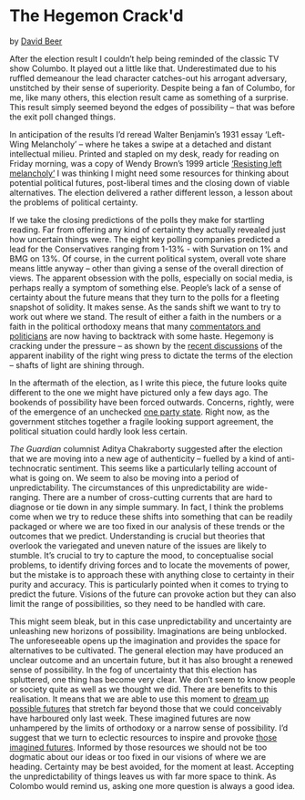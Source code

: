 The Hegemon Crack'd
===================

by [David Beer](https://twitter.com/davidgbeer)

After the election result I couldn’t help being reminded of the classic
TV show Columbo. It played out a little like that. Underestimated due to
his ruffled demeanour the lead character catches-out his arrogant
adversary, unstitched by their sense of superiority. Despite being a fan
of Columbo, for me, like many others, this election result came as
something of a surprise. This result simply seemed beyond the edges of
possibility – that was before the exit poll changed things.

In anticipation of the results I’d reread Walter Benjamin’s 1931 essay
‘Left-Wing Melancholy’ – where he takes a swipe at a detached and
distant intellectual milieu. Printed and stapled on my desk, ready for
reading on Friday morning, was a copy of Wendy Brown’s 1999 article
[‘Resisting left
melancholy’](http://www.commonhouse.org.uk/wp-content/uploads/2014/04/brown-melancholia-of-the-left.pdf)
I was thinking I might need some resources for thinking about potential
political futures, post-liberal times and the closing down of viable
alternatives. The election delivered a rather different lesson, a lesson
about the problems of political certainty.

If we take the closing predictions of the polls they make for startling
reading. Far from offering any kind of certainty they actually revealed
just how uncertain things were. The eight key polling companies
predicted a lead for the Conservatives ranging from 1-13% - with
Survation on 1% and BMG on 13%. Of course, in the current political
system, overall vote share means little anyway – other than giving a
sense of the overall direction of views. The apparent obsession with the
polls, especially on social media, is perhaps really a symptom of
something else. People’s lack of a sense of certainty about the future
means that they turn to the polls for a fleeting snapshot of solidity.
It makes sense. As the sands shift we want to try to work out where we
stand. The result of either a faith in the numbers or a faith in the
political orthodoxy means that many [commentators and
politicians](https://www.theguardian.com/commentisfree/2017/jun/13/election-tories-media-broadcasters-press-jeremy-corbyn)
are now having to backtrack with some haste. Hegemony is cracking under
the pressure – as shown by the [recent
discussions](https://www.theguardian.com/politics/2017/jun/11/the-day-the-myths-of-press-power-and-the-centre-ground-died)
of the apparent inability of the right wing press to dictate the terms
of the election – shafts of light are shining through.

In the aftermath of the election, as I write this piece, the future
looks quite different to the one we might have pictured only a few days
ago. The bookends of possibility have been forced outwards. Concerns,
rightly, were of the emergence of an unchecked [one party
state](https://www.nytimes.com/2017/05/11/opinion/theresa-mays-vapid-vision-for-a-one-party-state.html?_r=0).
Right now, as the government stitches together a fragile looking support
agreement, the political situation could hardly look less certain.

*The Guardian* columnist Aditya Chakraborty suggested after the election
that we are moving into a new age of authenticity – fuelled by a kind of
anti-technocratic sentiment. This seems like a particularly telling
account of what is going on. We seem to also be moving into a period of
unpredictability. The circumstances of this unpredictability are
wide-ranging. There are a number of cross-cutting currents that are hard
to diagnose or tie down in any simple summary. In fact, I think the
problems come when we try to reduce these shifts into something that can
be readily packaged or where we are too fixed in our analysis of these
trends or the outcomes that we predict. Understanding is crucial but
theories that overlook the variegated and uneven nature of the issues
are likely to stumble. It’s crucial to try to capture the mood, to
conceptualise social problems, to identify driving forces and to locate
the movements of power, but the mistake is to approach these with
anything close to certainty in their purity and accuracy. This is
particularly pointed when it comes to trying to predict the future.
Visions of the future can provoke action but they can also limit the
range of possibilities, so they need to be handled with care.

This might seem bleak, but in this case unpredictability and uncertainty
are unleashing new horizons of possibility. Imaginations are being
unblocked. The unforeseeable opens up the imagination and provides the
space for alternatives to be cultivated. The general election may have
produced an unclear outcome and an uncertain future, but it has also
brought a renewed sense of possibility. In the fog of uncertainty that
this election has spluttered, one thing has become very clear. We don’t
seem to know people or society quite as well as we thought we did. There
are benefits to this realisation. It means that we are able to use this
moment to [dream up possible
futures](https://www.opendemocracy.net/transformation/david-beer/four-futures-life-after-capitalism)
that stretch far beyond those that we could conceivably have harboured
only last week. These imagined futures are now unhampered by the limits
of orthodoxy or a narrow sense of possibility. I’d suggest that we turn
to eclectic resources to inspire and provoke [those imagined
futures](https://www.thesociologicalreview.com/blog/brexit-how-do-we-reimagine.html).
Informed by those resources we should not be too dogmatic about our
ideas or too fixed in our visions of where we are heading. Certainty may
be best avoided, for the moment at least. Accepting the unpredictability
of things leaves us with far more space to think. As Colombo would
remind us, asking one more question is always a good idea.
